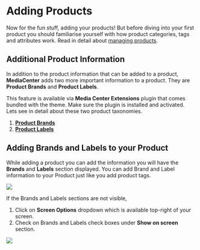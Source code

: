 # Adding Products

Now for the fun stuff, adding your products! But before diving into your first product you should familiarise yourself with how product categories, tags and attributes work. Read in detail about [managing products](http://docs.woothemes.com/document/managing-products/).

## Additional Product Information

In addition to the product information that can be added to a product, **MediaCenter** adds two more important information to a product. They are **Product Brands** and **Product Labels**.

This feature is available via **Media Center Extensions** plugin that comes bundled with the theme. Make sure the plugin is installed and activated. Lets see in detail about these two product taxonomies.

1. [**Product Brands**]()
2. [**Product Labels**]()


## Adding Brands and Labels to your Product

While adding a product you can add the information you will have the **Brands** and **Labels** section displayed. You can add Brand and Label information to your Product just like you add product tags.

![](https://raw.githubusercontent.com/ibndawood/mcwpdoc/master/assets/images/adding-brands-labels-to-product.png)


If the Brands and Labels sections are not visible,

1. Click on **Screen Options** dropdown which is available top-right of your screen.
2. Check on Brands and Labels check boxes under **Show on screen** section.

![](https://raw.githubusercontent.com/ibndawood/mcwpdoc/master/assets/images/show-brands-labels-on-screen.png)

